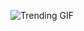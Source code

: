 
<!-- GIF_SECTION -->
![Trending GIF](https://media0.giphy.com/media/v1.Y2lkPThiYjIxNzcycHo2MWRwY2MxNjNpcjFvbTJza3BucTZjNjhjcGVzMW1tdDNxdHJsbiZlcD12MV9naWZzX3NlYXJjaCZjdD1n/KEzraGlQTEHkarhUPO/giphy.gif)
<!-- END_GIF_SECTION -->
